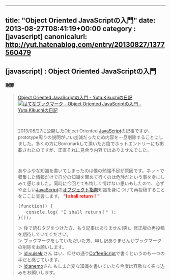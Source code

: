 
---
title: "Object Oriented JavaScriptの入門"
date: 2013-08-27T08:41:19+00:00
category : [javascript]
canonicalurl: http://yut.hatenablog.com/entry/20130827/1377560479
---

## [javascript] : Object Oriented JavaScriptの入門


<div class="section">
<h4>謝罪</h4>

<blockquote>
    <p><a href="http://d.hatena.ne.jp/yutakikuchi/20130827/1377560479">Object Oriented JavaScriptの入門 - Yuta.Kikuchiの日記</a> <a href="http://b.hatena.ne.jp/entry/d.hatena.ne.jp/yutakikuchi/20130827/1377560479"><img src="http://b.hatena.ne.jp/entry/image/http://d.hatena.ne.jp/yutakikuchi/20130827/1377560479" alt="はてなブックマーク - Object Oriented JavaScriptの入門 - Yuta.Kikuchiの日記" border="0" /></a></p><br />
<p>2013/08/27に公開したObject Oriented <a class="keyword" href="http://d.hatena.ne.jp/keyword/JavaScript">JavaScript</a>の記事ですが、prototype周りの説明がいい加減だったため内容を一旦削除することにしました。多くの方にBookmarkして頂いたお陰でホットエントリーにも掲載されたのですが、正直それに見合う内容ではありませんでした。</p><br />
<p>あやふやな知識を書いてしまったのは僕の勉強不足が原因です。ネットで収集した情報だけで自分の知識を固めて行くのは危険だという事を身にしみて感じました。同時に今回とても悔しく情けない思いもしたので、必ずや正しい<a class="keyword" href="http://d.hatena.ne.jp/keyword/JavaScript">JavaScript</a>の<a class="keyword" href="http://d.hatena.ne.jp/keyword/%A5%AA%A5%D6%A5%B8%A5%A7%A5%AF%A5%C8%BB%D8%B8%FE">オブジェクト指向</a>知識を身につけて再投稿することをここに宣言します。 <span class="deco" style="font-weight:bold;color:#FF0000;">"I shall return！"</span></p>
<pre class="hljs javascript" data-lang="javascript" data-unlink>(<span class="synIdentifier">function</span>() <span class="synIdentifier">{</span>
   console.log( <span class="synConstant">"I shall return！"</span> );
<span class="synIdentifier">}</span>());
</pre><p>＞ 後で読むタグをつけた方、もう記事はありません(笑)。修正版の再投稿を期待していてください。<br />
＞ ブックマークをしていただいた方、申し訳ありませんがブックマークの削除をお願いします。<br />
＞ <a href="http://blog.hatena.ne.jp/yuiseki/">id:yuiseki</a>さん はい、仰せの通り<a class="keyword" href="http://d.hatena.ne.jp/keyword/CoffeeScript">CoffeeScript</a>で書くというのも一つの手だと感じています。<br />
＞ <a href="http://blog.hatena.ne.jp/anemo/">id:anemo</a>さん もしまた変な知識を書いていたら今度は容赦なく突っ込みをお願いします。</p>

</blockquote>

</div>

